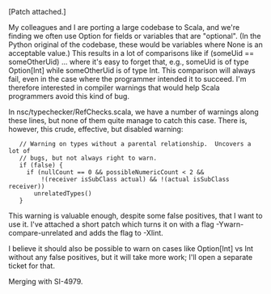 [Patch attached.]

My colleagues and I are porting a large codebase to Scala, and we're
finding we often use Option for fields or variables that are
"optional". (In the Python original of the codebase, these would be
variables where None is an acceptable value.) This results in a lot of
comparisons like
 if (someUid == someOtherUid) ...
where it's easy to forget that, e.g., someUid is of type Option[Int]
while someOtherUid is of type Int. This comparison will always fail,
even in the case where the programmer intended it to succeed. I'm
therefore interested in compiler warnings that would help Scala
programmers avoid this kind of bug.

In nsc/typechecker/RefChecks.scala, we have a number of warnings along
these lines, but none of them quite manage to catch this case.  There
is, however, this crude, effective, but disabled warning:

       // Warning on types without a parental relationship.  Uncovers a lot of
       // bugs, but not always right to warn.
       if (false) {
         if (nullCount == 0 && possibleNumericCount < 2 &&
             !(receiver isSubClass actual) && !(actual isSubClass receiver))
           unrelatedTypes()
       }

This warning is valuable enough, despite some false positives, that I
want to use it. I've attached a short patch which turns it on with a flag
-Ywarn-compare-unrelated and adds the flag to -Xlint. 


I believe it should also be possible to warn on cases like Option[Int]
vs Int without any false positives, but it will take more work; I'll
open a separate ticket for that.

Merging with SI-4979.
